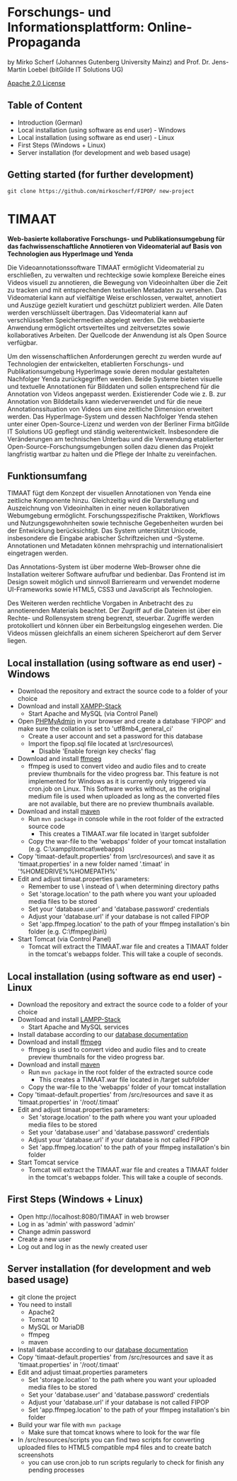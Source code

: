 # Forschungs- und Informationsplattform: Online-Propaganda

by Mirko Scherf (Johannes Gutenberg University Mainz) and Prof. Dr. Jens-Martin Loebel (bitGilde IT Solutions UG)

[Apache 2.0 License](https://www.apache.org/licenses/LICENSE-2.0)

## Table of Content

- Introduction (German)
- Local installation (using software as end user) - Windows
- Local installation (using software as end user) - Linux
- First Steps (Windows + Linux)
- Server installation (for development and web based usage)

## Getting started (for further development)

```
git clone https://github.com/mirkoscherf/FIPOP/ new-project
```

# TIMAAT
**Web-basierte kollaborative Forschungs- und Publikationsumgebung für das fachwissenschaftliche Annotieren von Videomaterial auf Basis von Technologien aus HyperImage und Yenda**

Die Videoannotationssoftware TIMAAT ermöglicht Videomaterial zu erschließen, zu verwalten und rechteckige sowie komplexe Bereiche eines Videos visuell zu annotieren, die Bewegung von Videoinhalten über die Zeit zu tracken und mit entsprechenden textuellen Metadaten zu versehen. Das Videomaterial kann auf vielfältige Weise erschlossen, verwaltet, annotiert und Auszüge gezielt kuratiert und geschützt publiziert werden. Alle Daten werden verschlüsselt übertragen. Das Videomaterial kann auf verschlüsselten Speichermedien abgelegt werden. Die webbasierte Anwendung ermöglicht ortsverteiltes und zeitversetztes sowie kollaboratives Arbeiten. Der Quellcode der Anwendung ist als Open Source verfügbar.

Um den wissenschaftlichen Anforderungen gerecht zu werden wurde auf Technologien der entwickelten, etablierten Forschungs- und Publikationsumgebung HyperImage sowie deren modular gestalteten Nachfolger Yenda zurückgegriffen werden. Beide Systeme bieten visuelle und textuelle Annotationen für Bilddaten und sollen entsprechend für die Annotation von Videos angepasst werden. Existierender Code wie z. B. zur Annotation von Bilddetails kann wiederverwendet und für die neue Annotationssituation von Videos um eine zeitliche Dimension erweitert werden. Das HyperImage-System und dessen Nachfolger Yenda stehen unter einer Open-Source-Lizenz und werden von der Berliner Firma bitGilde IT Solutions UG gepflegt und ständig weiterentwickelt.
Insbesondere die Veränderungen am technischen Unterbau und die Verwendung etablierter Open-Source-Forschungsumgebungen sollen dazu dienen das Projekt langfristig wartbar zu halten und die Pflege der Inhalte zu vereinfachen.

## Funktionsumfang
TIMAAT fügt dem Konzept der visuellen Annotationen von Yenda eine zeitliche Komponente hinzu. Gleichzeitig wird die Darstellung und Auszeichnung von Videoinhalten in einer neuen kollaborativen Webumgebung ermöglicht. Forschungsspezifische Praktiken, Workflows und Nutzungsgewohnheiten sowie technische Gegebenheiten wurden bei der Entwicklung berücksichtigt. Das System unterstützt Unicode, insbesondere die Eingabe arabischer Schriftzeichen und –Systeme. Annotationen und Metadaten können mehrsprachig und internationalisiert eingetragen werden.

Das Annotations-System ist über moderne Web-Browser ohne die Installation weiterer Software aufrufbar und bedienbar. Das Frontend ist im Design soweit möglich und sinnvoll Barrierearm und verwendet moderne UI-Frameworks sowie HTML5, CSS3 und JavaScript als Technologien.

Des Weiteren werden rechtliche Vorgaben in Anbetracht des zu annotierenden Materials beachtet. Der Zugriff auf die Dateien ist über ein Rechte- und Rollensystem streng begrenzt, steuerbar. Zugriffe werden protokolliert und können über ein Berbeitungslog eingesehen werden. Die Videos müssen gleichfalls an einem sicheren Speicherort auf dem Server liegen.

## Local installation (using software as end user) - Windows

- Download the repository and extract the source code to a folder of your choice
- Download and install [XAMPP-Stack](https://www.apachefriends.org/)
  - Start Apache and MySQL (via Control Panel)
- Open [PHPMyAdmin](http://localhost/phpmyadmin) in your browser and create a database 'FIPOP' and make sure the collation is set to 'utf8mb4_general_ci'
  - Create a user account and set a password for this database
  - Import the fipop.sql file located at \src\resources\
    - Disable 'Enable foreign key checks' flag
- Download and install [ffmpeg](https://ffmpeg.org/download.html)
  - ffmpeg is used to convert video and audio files and to create preview thumbnails for the video progress bar. This feature is not implemented for Windows as it is currently only triggered via cron.job on Linux. This Software works without, as the original medium file is used when uploaded as long as the converted files are not available, but there are no preview thumbnails available.
- Download and install [maven](https://maven.apache.org/download.cgi)
  - Run `mvn package` in console while in the root folder of the extracted source code
    - This creates a TIMAAT.war file located in \target subfolder
  - Copy the war-file to the 'webapps' folder of your tomcat installation (e.g. C:\xampp\tomcat\webapps)
- Copy 'timaat-default.properties' from \src\resources\ and save it as 'timaat.properties' in a new folder named '.timaat' in '%HOMEDRIVE%%HOMEPATH%'
- Edit and adjust timaat.properties parameters:
  - Remember to use \\ instead of \ when determining directory paths
  - Set 'storage.location' to the path where you want your uploaded media files to be stored
  - Set your 'database.user' and 'database.password' credentials
  - Adjust your 'database.url' if your database is not called FIPOP
  - Set 'app.ffmpeg.location' to the path of your ffmpeg installation's bin folder (e.g. C:\\ffmpeg\\bin\\)
- Start Tomcat (via Control Panel)
  - Tomcat will extract the TIMAAT.war file and creates a TIMAAT folder in the tomcat's webapps folder. This will take a couple of seconds.

## Local installation (using software as end user) - Linux

- Download the repository and extract the source code to a folder of your choice
- Download and install [LAMPP-Stack](https://www.apachefriends.org/)
  - Start Apache and MySQL services
- Install database according to our [database documentation](docs/database.md)
- Download and install [ffmpeg](https://ffmpeg.org/download.html)
  - ffmpeg is used to convert video and audio files and to create preview thumbnails for the video progress bar.
- Download and install [maven](https://maven.apache.org/download.cgi)
  - Run `mvn package` in the root folder of the extracted source code
    - This creates a TIMAAT.war file located in /target subfolder
  - Copy the war-file to the 'webapps' folder of your tomcat installation
- Copy 'timaat-default.properties' from /src/resources and save it as 'timaat.properties' in '/root/.timaat'
- Edit and adjust timaat.properties parameters:
  - Set 'storage.location' to the path where you want your uploaded media files to be stored
  - Set your 'database.user' and 'database.password' credentials
  - Adjust your 'database.url' if your database is not called FIPOP
  - Set 'app.ffmpeg.location' to the path of your ffmpeg installation's bin folder
- Start Tomcat service
  - Tomcat will extract the TIMAAT.war file and creates a TIMAAT folder in the tomcat's webapps folder. This will take a couple of seconds.

## First Steps (Windows + Linux)

- Open http://localhost:8080/TIMAAT in web browser
- Log in as 'admin' with password 'admin'
- Change admin password
- Create a new user
- Log out and log in as the newly created user

## Server installation (for development and web based usage)

- git clone the project
- You need to install
  - Apache2
  - Tomcat 10
  - MySQL or MariaDB
  - ffmpeg
  - maven
- Install database according to our [database documentation](docs/database.md)
- Copy 'timaat-default.properties' from /src/resources and save it as 'timaat.properties' in '/root/.timaat'
- Edit and adjust timaat.properties parameters
  - Set 'storage.location' to the path where you want your uploaded media files to be stored
  - Set your 'database.user' and 'database.password' credentials
  - Adjust your 'database.url' if your database is not called FIPOP
  - Set 'app.ffmpeg.location' to the path of your ffmpeg installation's bin folder
- Build your war file with `mvn package`
  - Make sure that tomcat knows where to look for the war file
- In /src/resources/scripts you can find two scripts for converting uploaded files to HTML5 compatible mp4 files and to create batch screenshots
  - you can use cron.job to run scripts regularly to check for finish any pending processes